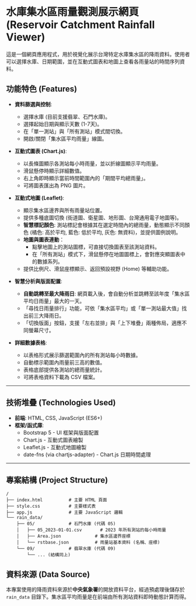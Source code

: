 # 水庫集水區雨量觀測展示網頁 (Reservoir Catchment Rainfall Viewer)

這是一個網頁應用程式，用於視覺化展示台灣特定水庫集水區的降雨資料。使用者可以選擇水庫、日期範圍，並在互動式圖表和地圖上查看各雨量站的時間序列資料。

## 功能特色 (Features)

*   **資料篩選與控制**:
    *   選擇水庫 (目前支援翡翠、石門水庫)。
    *   選擇起始日期與顯示天數 (1-7天)。
    *   在「單一測站」與「所有測站」模式間切換。
    *   開啟/關閉「集水區平均雨量」線圖。

*   **互動式圖表 (Chart.js)**:
    *   以長條圖顯示各測站每小時雨量，並以折線圖顯示平均雨量。
    *   滑鼠懸停時顯示詳細數值。
    *   右上角即時顯示當前時間範圍內的「期間平均總雨量」。
    *   可將圖表匯出為 PNG 圖片。

*   **互動式地圖 (Leaflet)**:
    *   顯示集水區邊界與所有雨量站位置。
    *   提供多種底圖切換 (街道圖、衛星圖、地形圖、台灣通用電子地圖等)。
    *   **智慧標記顏色**: 測站標記會根據其在選定時間內的總雨量，動態顯示不同顏色 (橘色: 高於平均, 藍色: 低於平均, 灰色: 無資料)，並提供圖例說明。
    *   **地圖與圖表連動**：
        *   點擊地圖上的測站圖標，可直接切換圖表至該測站資料。
        *   在「所有測站」模式下，滑鼠懸停在地圖圖標上，會對應突顯圖表中的數據系列。
    *   提供比例尺、滑鼠座標顯示、返回預設視野 (Home) 等輔助功能。

*   **智慧分析與版面配置**:
    *   **自動跳轉至最大降雨日**: 網頁載入後，會自動分析並跳轉至該年度「集水區平均日雨量」最大的一天。
    *   「尋找日雨量排行」功能，可依「集水區平均」或「單一測站最大值」找出前三大降雨日。
    *   「切換版面」按鈕，支援「左右並排」與「上下堆疊」兩種佈局，適應不同螢幕尺寸。

*   **詳細數據表格**:
    *   以表格形式展示篩選範圍內的所有測站每小時數據。
    *   自動標示範圍內雨量前三高的數值。
    *   表格底部提供各測站的總雨量統計。
    *   可將表格資料下載為 CSV 檔案。

---

## 技術堆疊 (Technologies Used)

*   **前端**: HTML, CSS, JavaScript (ES6+)
*   **框架/函式庫**:
    *   Bootstrap 5 - UI 框架與版面配置
    *   Chart.js - 互動式圖表繪製
    *   Leaflet.js - 互動式地圖繪製
    *   date-fns (via chartjs-adapter) - Chart.js 日期時間處理

---

## 專案結構 (Project Structure)

```
/
├── index.html          # 主要 HTML 頁面
├── style.css           # 主要樣式表
├── app.js              # 主要 JavaScript 邏輯
└── rain_data/
    ├── 05/             # 石門水庫 (代碼 05)
    │   ├── 05_2023-01-01.csv       # 2023 年所有測站的每小時雨量
    │   ├── Area.json             # 集水區邊界座標
    │   └── rstbase.json          # 雨量站基本資料 (名稱、座標)
    └── 09/             # 翡翠水庫 (代碼 09)
        └── ... (結構同上)
```

## 資料來源 (Data Source)

本專案使用的降雨資料來源於**中央氣象署**的開放資料平台，經過預處理後儲存於 `rain_data` 目錄下。集水區平均雨量是在前端由所有測站資料即時動態計算而得。

